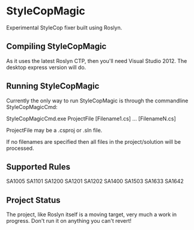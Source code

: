 ﻿StyleCopMagic
=============

Experimental StyleCop fixer built using Roslyn.

Compiling StyleCopMagic
-----------------------

As it uses the latest Roslyn CTP, then you'll need Visual Studio 2012. The desktop express version will do.

Running StyleCopMagic
---------------------

Currently the only way to run StyleCopMagic is through the commandline StyleCopMagicCmd:

  StyleCopMagicCmd.exe ProjectFile [Filename1.cs] ... [FilenameN.cs]

ProjectFile may be a .csproj or .sln file.

If no filenames are specified then all files in the project/solution will be processed.

Supported Rules
---------------

SA1005
SA1101
SA1200
SA1201
SA1202
SA1400
SA1503
SA1633
SA1642

Project Status
--------------

The project, like Roslyn itself is a moving target, very much a work in progress. Don't run it on anything you can't revert!
